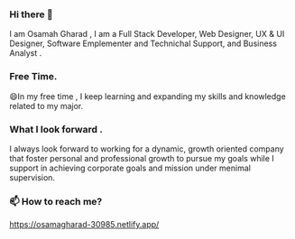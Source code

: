 ### Hi there 👋
I am Osamah Gharad , I am a Full Stack Developer, Web Designer, UX & UI Designer, Software Emplementer and  Technichal Support, and Business Analyst . 
<!--
**OsamahGharad/OsamahGharad** is a ✨ _special_ ✨ repository because its `README.md` (this file) appears on your GitHub profile.

Here are some ideas to get you started:

- 🔭 I’m currently working on ...
- 🌱 I’m currently learning React Native
- 👯 I’m looking to collaborate on ...
- 🤔 I’m looking for help with ...
- 💬 Ask me about ...
- 📫 How to reach me: ...
- 😄 Pronouns: ...
- ⚡ Fun fact: ...
-->

### Free Time.
😄In my free time , I keep learning and expanding my skills and knowledge related to my major.
### What I look forward .
I always look forward to working for a dynamic, growth oriented company that foster personal and professional growth to pursue my goals while I support in achieving corporate goals and mission under menimal supervision.

### 📫 How to reach me?
https://osamagharad-30985.netlify.app/


